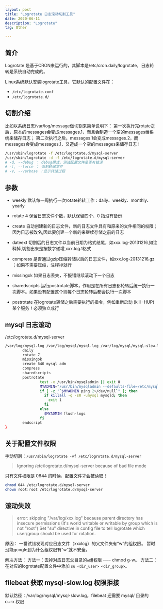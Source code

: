 ```yaml
---
layout: post
title: "Logrotate 日志滚动切割工具"
date: 2020-06-11
description: "Logrotate"
tag: Other

---
```


## 简介

Logrotate 是基于CRON来运行的，其脚本是/etc/cron.daily/logrotate，日志轮转是系统自动完成的。

Linux系统默认安装logrotate工具，它默认的配置文件在：
- `/etc/logrotate.conf`
- `/etc/logrotate.d/`


## 切割介绍

比如以系统日志/var/log/message做切割来简单说明下：
第一次执行完rotate之后，原本的messages会变成messages.1，而且会制造一个空的messages给系统来储存日志；
第二次执行之后，messages.1会变成messages.2，而messages会变成messages.1，又造成一个空的messages来储存日志！

```sh
/usr/sbin/logrotate -f /etc/logrotate.d/mysql-server
/usr/sbin/logrotate -d -f /etc/logrotate.d/mysql-server
# -d, --debug ： debug模式，测试配置文件是否有错误
# -f, --force ： 强制转储文件
# -v, --verbose ：显示转储过程
```

## 参数

- weekly         默认每一周执行一次rotate轮转工作：daily、weekly、monthly、yearly

- rotate 4       保留日志文件个数，默认保留四个，0 指没有备份

- create         自动创建新的日志文件，新的日志文件具有和原来的文件相同的权限；因为日志被改名,因此要创建一个新的来继续存储之前的日志

- dateext        切割后的日志文件以当前日期为格式结尾，如xxx.log-20131216,如注释掉,切割出来是按数字递增,xxx.log.1格式

- compress       是否通过gzip压缩转储以后的日志文件，如xxx.log-20131216.gz ；如果不需要压缩，注释掉就行

- missingok      如果日志丢失，不报错继续滚动下一个日志

- sharedscripts  运行postrotate脚本，作用是在所有日志都轮转后统一执行一次脚本。如果没有配置这个则每个日志轮转后都会执行一次脚本

- postrotate     在logrotate转储之后需要执行的指令，例如重新启动 (kill -HUP) 某个服务！必须独立成行


## mysql 日志滚动

/etc/logrotate.d/mysql-server

```sh
/var/log/mysql.log /var/log/mysql/mysql.log /var/log/mysql/mysql-slow.log {
        daily
        rotate 7
        missingok
        create 640 mysql adm
        compress
        sharedscripts
        postrotate
                test -x /usr/bin/mysqladmin || exit 0
                MYADMIN="/usr/bin/mysqladmin --defaults-file=/etc/mysql/debian.cnf"
                if [ -z "`$MYADMIN ping 2>/dev/null`" ]; then
                  if killall -q -s0 -umysql mysqld; then
                    exit 1
                  fi
                else
                  $MYADMIN flush-logs
                fi
        endscript
}
```

## 关于配置文件权限

手动切割：`/usr/sbin/logrotate -vf /etc/logrotate.d/mysql-server`

> Ignoring /etc/logrotate.d/mysql-server because of bad file mode

只有文件权限是 0644 的时候，配置文件才会被读取！

```sh
chmod 644 /etc/logrotate.d/mysql-server
chown root:root /etc/logrotate.d/mysql-server
```

## 滚动失败

> error: skipping "/var/log/xxx.log" because parent
directory has insecure permissions (It's world writable or writable by
group which is not "root") Set "su" directive in config file to tell
logrotate which user/group should be used for rotation.


原因：
一番试错发现对应日志文件（xxxlog）的父文件夹有“w”的组权限。
暂时没能google到为什么组权限有“w”就不安全。

解决方法：
方法一：去掉对应日志父目录的`w`组权限 ---- chmod g-w。
方法二：在对应的logrotate配置文件中添加 `su <dir_user> <dir_group>`。

## filebeat 获取 mysql-slow.log 权限拒接

默认路径：/var/log/mysql/mysql-slow.log，filebeat 还需要 mysql/ 目录的 o+rx 权限


